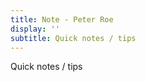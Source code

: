 ```yaml
---
title: Note - Peter Roe
display: ''
subtitle: Quick notes / tips
---
```


<div class="prose m-auto mb-8 select-none">
  <div class="opacity-20 italic">Quick notes / tips</div>
  <h1 class="mb-0 flex justify-between">
    <i class="i-mdi-language-css3"></i> 
    <router-link to="/javascript" class="opacity-20 hover:opacity-50 !border-none !font-400">
      <i class="i-raphael-js"></i>
    </router-link>
    <router-link to="/vue" class="opacity-20 hover:opacity-50 !border-none !font-400">
      <i class="i-mdi-vuejs"></i> 
    </router-link>
    <router-link to="/algorithm" class="opacity-20 hover:opacity-50 !border-none !font-400">
      <i class="i-simple-icons-thealgorithms"></i> 
    </router-link>
    <router-link to="/net" class="opacity-20 hover:opacity-50 !border-none !font-400">
      <i class="i-zondicons-network"></i> 
    </router-link>
    <router-link to="/other" class="opacity-20 hover:opacity-50 !border-none !font-400">
      <i class="i-icon-park-outline-application-one"></i> 
    </router-link>
  </h1>
</div>

<ClientOnly>
  <Plum/>
</ClientOnly>

<ListNotes />
